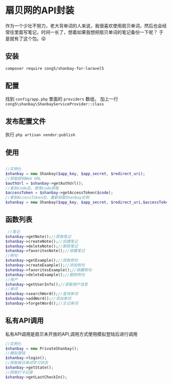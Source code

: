 # 扇贝网的API封装

作为一个少壮不努力，老大背单词的人来说，我很喜欢使用扇贝单词，然后也会经常往里面写笔记，时间一长了，想着如果我想把扇贝单词的笔记备份一下呢？
于是就有了这个包。😝

## 安装

 ```bash
 composer require cong5/shanbay-for-laravel5
 ```
 ## 配置
 
 找到 `config/app.php` 里面的 `providers` 数组， 加上一行 `cong5\shanbay\ShanbayServiceProvider::class`
 
 ## 发布配置文件
 
 执行 `php artisan vendor:publish`


## 使用

```php

//实例化
$shanbay = new Shanbay($app_key, $app_secret, $redirect_uri); 
//获取授权Web URL
$authUrl = $shanbay->getAuthUrl();
//拿到code后，使用code获取
$accessToken = $shanbay->getAccessToken($code);
//拿到AccessToken后，重新获取Shanbay实例
$shanbay = new Shanbay($app_key, $app_secret, $redirect_uri,$accessToken); 

```

## 函数列表

```php
 //笔记
$shanbay->getNote();//获取笔记
$shanbay->createNote();//创建笔记
$shanbay->deleteNote();//删除笔记
$shanbay->favoritesNote();//收藏笔记
//例句
$shanbay->getExample();//获取例句
$shanbay->createExample();//添加例句
$shanbay->favoritesExample();//收藏例句
$shanbay->deleteExample();//删除例句
//用户
$shanbay->getUserInfo();//获取用户信息
//单词
$shanbay->searchWord();//查询单词
$shanbay->addWord();//添加单词
$shanbay->forgetWord();//忘记单词
```

## 私有API调用

私有API调用是扇贝未开放的API,调用方式使用模拟登陆后进行调用

```php
//实例化
$shanbay = new PrivateShanbay();
//模拟登陆
$shanbay->login();
//获取每日单词学习状态
$shanbay->getState();
//获取打卡记录
$shanbay->getLastCheckIn();
```
